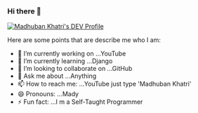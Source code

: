 ### Hi there 👋

[![Madhuban Khatri's DEV Profile](https://d2fltix0v2e0sb.cloudfront.net/dev-badge.svg)](https://dev.to/madhubankhatri)

Here are some points that are describe me who I am:

- 🔭 I’m currently working on ...YouTube
- 🌱 I’m currently learning ...Django
- 👯 I’m looking to collaborate on ...GitHub
- 💬 Ask me about ...Anything
- 📫 How to reach me: ...YouTube just type 'Madhuban Khatri'
- 😄 Pronouns: ...Mady
- ⚡ Fun fact: ...I m a Self-Taught Programmer

